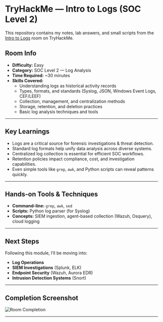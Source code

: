 # TryHackMe — Intro to Logs (SOC Level 2)

This repository contains my notes, lab answers, and small scripts from the [Intro to Logs](https://tryhackme.com/room/introtologs) room on TryHackMe.

## Room Info
- **Difficulty:** Easy
- **Category:** SOC Level 2 — Log Analysis
- **Time Required:** ~30 minutes
- **Skills Covered:**
  - Understanding logs as historical activity records
  - Types, formats, and standards (Syslog, JSON, Windows Event Logs, CEF/LEEF)
  - Collection, management, and centralization methods
  - Storage, retention, and deletion practices
  - Basic log analysis techniques and tools

---

## Key Learnings
- Logs are a critical source for forensic investigations & threat detection.
- Standard log formats help unify data analysis across diverse systems.
- Centralized log collection is essential for efficient SOC workflows.
- Retention policies impact compliance, cost, and investigation capabilities.
- Even simple tools like `grep`, `awk`, and Python scripts can reveal patterns quickly.

---

## Hands-on Tools & Techniques
- **Command-line:** `grep`, `awk`, `sed`
- **Scripts:** Python log parser (for Syslog)
- **Concepts:** SIEM ingestion, agent-based collection (Wazuh, Osquery), cloud logging

---

## Next Steps
Following this module, I’ll be moving into:
- **Log Operations**
- **SIEM Investigations** (Splunk, ELK)
- **Endpoint Security** (Wazuh, Aurora EDR)
- **Intrusion Detection Systems** (Snort)

---

## Completion Screenshot
![Room Completion]()

---
